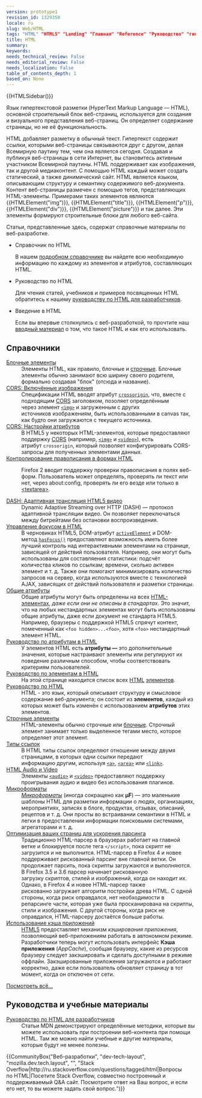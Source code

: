 ```yaml
---
version: prototype1
revision_id: 1329350
locale: ru
slug: Web/HTML
tags: "HTML" "HTML5" "Landing" "Главная" "Reference" "Руководство" "гипертекст"
title: HTML
summary: 
keywords: 
needs_technical_review: False
needs_editorial_review: False
needs_localization: False
table_of_contents_depth: 1
based_on: None
---
```

<div>{{HTMLSidebar()}}</div>

<p><span class="seoSummary">Язык гипертекстовой разметки (HyperText Markup Language — HTML), основной строительный блок веб-страниц, используется для создания и визуального представления веб-страниц. Он определяет содержание страницы, но не её функциональность.</span></p>

<p>HTML добавляет разметку в обычный текст. Гипертекст содержит ссылки, которыми веб-страницы связываются друг с другом, делая Всемирную паутину тем, чем она является сегодня. Создавая и публикуя веб-страницы в сети Интернет, вы становитесь активным участником Всемирной паутины. HTML поддерживает как&nbsp;изображения, так и другой медиаконтент. С помощью HTML каждый может создать статический, а также динимический сайт. HTML является языком, описывающим структуру и семантику содержимого веб-документа. Контент веб-страницы размечен с помощью тегов, представляющих HTML-элементы. Примерами таких элементов являются {{HTMLElement("img")}}, {{HTMLElement("title")}}, {{HTMLElement("p")}}, {{HTMLElement("div")}}, {{HTMLElement("picture")}}&nbsp;и так далее. Эти элементы формируют строительные блоки для любого веб-сайта.</p>

<p>Статьи, представленные здесь, содержат справочные материалы по веб-разработке.</p>

<section class="cleared" id="sect1">
<ul class="card-grid">
 <li><span>Справочник по HTML</span>

  <p>В нашем <a href="/ru/docs/Web/HTML/Ссылки">подробном справочнике</a> вы найдете всю необходимую информацию по каждому из элементов и атрибутов, составляющих HTML.</p>
 </li>
 <li><span>Руководство по HTML</span>
  <p>Для чтения статей, учебников и примеров посвященных HTML обратитесь к нашему <a href="/ru/docs/Web/Guide/HTML">руководству по HTML для разработчиков</a>.</p>
 </li>
 <li><span>Введение в HTML</span>
  <p>Если вы впервые столкнулись с веб-разработкой, то прочтите наш <a href="/ru/docs/Web/Guide/HTML/Introduction">вводный материал</a> о том, что такое HTML и как его использовать.</p>
 </li>
</ul>

<div class="row topicpage-table">
<div class="section">
<h2 class="Documentation" id="Справочники">Справочники</h2>

<dl>
 <dt class="landingPageList"><a href="/ru/docs/Web/HTML/Block-level_elements">Блочные элементы</a></dt>
 <dd class="landingPageList">Элементы HTML,&nbsp;как правило, блочные&nbsp;и&nbsp;<a href="/ru/docs/Web/HTML/Строчные_Элементы" title="/ru/docs/HTML/inline_elements">строчные</a>. Блочные элементы обычно&nbsp;занимают всю ширину своего родителя, формально&nbsp;создавая "блок" (отсюда и название).</dd>
 <dt class="landingPageList"><a href="/ru/docs/Web/HTML/CORS_enabled_image">CORS:&nbsp;Включённые изображения</a></dt>
 <dd class="landingPageList">Спецификации HTML вводят атрибут&nbsp;<code><a href="/ru/docs/Web/HTML/Element/img#attr-crossorigin">crossorigin</a></code>, что, вместе с подходящим&nbsp;<a class="glossaryLink" href="/ru/docs/Glossary/CORS" title="CORS небезопасен, когда страница запрашивает какие-нибудь ресурсы с каких-нибудь ресурсов без ограничений. CORS — это система, которая определяет, блокировать или выполнять эти запросы.">CORS</a> заголовком, позоляет определённым через&nbsp;элемент&nbsp;<code><a href="/ru/docs/Web/HTML/Element/img" title="The HTML Image Element (&lt;img&gt;) represents an image of the document.">&lt;img&gt;</a></code>&nbsp;и загруженным с других источников&nbsp;изображениям, быть использованными&nbsp;в canvas так, как будто они загружаются с текущего источника.</dd>
 <dt class="landingPageList"><a href="/ru/docs/Web/HTML/CORS_settings_attributes">CORS: Настройки атрибутов</a></dt>
 <dd class="landingPageList">В HTML5&nbsp;у некоторых&nbsp;HTML-элементов, которые предоставляют поддержку <a href="/ru/docs/HTTP/Access_control_CORS">CORS</a>&nbsp;(например,&nbsp;<a href="/ru/docs/Web/HTML/Element/img" title="The HTML Image Element (&lt;img&gt;) represents an image of the document."><code>&lt;img&gt;</code></a> и&nbsp;<a href="/ru/docs/Web/HTML/Element/video" title="The HTML &lt;video&gt; element is used to embed video content. It may contain several video sources, represented using the src attribute or the &lt;source&gt; element; the browser will choose the most suitable one."><code>&lt;video&gt;</code></a>), есть атрибут&nbsp;<code>crossorigin</code>, который позволяет конфигурировать CORS-запросы для полученных элементами&nbsp;данных.</dd>
 <dt class="landingPageList"><a href="/ru/docs/Web/HTML/Controlling_spell_checking_in_HTML_forms">Контролирование правописания в формах HTML</a></dt>
 <dd class="landingPageList">
 <p class="syntaxbox">Firefox 2 вводит поддержку проверки правописания в полях веб-форм. Пользователь может определять, проверять ли текст или нет,&nbsp;через about:config, проверять ли его везде или только в <a href="https://developer.mozilla.org/ru/docs/Web/HTML/Element/textarea">&lt;textarea&gt;</a>.</p>
 </dd>
 <dt class="landingPageList"><a href="/ru/docs/Web/HTML/DASH_Adaptive_Streaming_for_HTML_5_Video">DASH: Адаптивная трансляция HTML5 видео</a></dt>
 <dd class="landingPageList">Dynamic Adaptive Streaming over HTTP (DASH) — протокол адаптивной трансляции видео. Он позволяет переключаться между битрейтами без остановки воспроизведения.</dd>
 <dt class="landingPageList"><a href="/ru/docs/Web/HTML/Focus_management_in_HTML">Управление фокусом в HTML</a></dt>
 <dd class="landingPageList">В черновиках HTML5, DOM-атрибут&nbsp;<code><a href="/en/DOM/document.activeElement" title="en/DOM/document.activeElement">activeElement</a></code>&nbsp;и DOM-метод&nbsp;<code><a href="/en/DOM/document.hasFocus" title="en/DOM/document.hasFocus">hasFocus()</a></code>&nbsp;предоставляют возможность иметь более лучший контроль над интерактивными элементами на странице, зависящей&nbsp;от действий пользователя. Например, они могут быть использованы для составляения статистики: подсчёт количества&nbsp;кликов по ссылкам; времени, сколько активен элемент&nbsp;и т. д. Также они помогают минимизировать количество запросов на сервер, когда используются вместе с технологией AJAX, зависящих от действий пользователя и разметки страницы.</dd>
 <dt class="landingPageList"><a href="/ru/docs/Web/HTML/Общие_атрибуты">Общие атрибуты</a></dt>
 <dd class="landingPageList">Общие атрибуты могут быть определены на всех&nbsp;<a href="/ru/docs/Web/HTML/Element">HTML-элементах</a>, <em>даже если они не описаны в стандартах</em>.&nbsp;Это значит, что на&nbsp;любых нестандартных элементах могут быть использованы общие атрибуты, даже если документ не стандарта&nbsp;HTML5. Например, браузеры с поддержкой&nbsp;HTML5 спрячут контент, помеченный как&nbsp;<code>&lt;foo hidden&gt;...&lt;foo&gt;</code>, хотя&nbsp;<code>&lt;foo&gt;</code>&nbsp;нестандартный элемент HTML.</dd>
 <dt class="landingPageList"><a href="/ru/docs/Web/HTML/Attributes">Руководство по атрибутам в HTML</a></dt>
 <dd class="landingPageList">У элементов HTML есть <strong>атрибуты&nbsp;—</strong>&nbsp;это дополнительные значения, которые настраивают элементы или регулируют их поведение различным способом, чтобы соответствовать критериям пользователей.</dd>
 <dt class="landingPageList"><a href="/ru/docs/Web/HTML/Element">Руководство по элементам в HTML</a></dt>
 <dd class="landingPageList">На этой странице находится список всех <a class="glossaryLink" href="/ru/docs/Glossary/HTML" title="HTML (HyperText Markup Language) — это язык разметки, которые определяет структуру страницы.">HTML</a> <a class="glossaryLink" href="/ru/docs/Glossary/Element" title="Элемент — это часть страницы. В XML и HTML элемент может содержать данные или, возможно, ничего. Обычно элемент состоит из открывающегося тега, атрибутов, содержания и закрывающегося тега.">элементов</a>.</dd>
 <dt class="landingPageList"><a href="/ru/docs/Web/HTML/Ссылки">Руководство по HTML</a></dt>
 <dd class="landingPageList">HTML - это язык, который описывает структуру и смысловое содержание веб-документа; он состоит из <strong>элементов</strong>, каждый из которых может быть изменён с использованием <strong>атрибутов</strong> этих элементов.</dd>
 <dt class="landingPageList"><a href="/ru/docs/Web/HTML/Inline_elements">Строчные элементы</a></dt>
 <dd class="landingPageList">HTML-элементы обычно строчные или&nbsp;<a href="/ru/docs/Web/HTML/Block-level_elements">блочные</a>. Строчный элемент занимает только выделенное тегами место, которое определяет этот элемент.</dd>
 <dt class="landingPageList"><a href="/ru/docs/Web/HTML/Типы_ссылок">Типы ссылок</a></dt>
 <dd class="landingPageList">В HTML&nbsp;типы ссылок определяют отношение между двумя страницами, в которых одни ссылки передают информацию&nbsp;другим, используя&nbsp;<a href="/ru/docs/Web/HTML/Element/a" title="The HTML &lt;a&gt; Element (or the HTML Anchor Element) defines a hyperlink, the named target destination for a hyperlink, or both."><code>&lt;a&gt;</code></a>, <a href="/ru/docs/Web/HTML/Element/area" title="The HTML &lt;area&gt; element defines a hot-spot region on an image, and optionally associates it with a hypertext link. This element is used only within a &lt;map&gt; element."><code>&lt;area&gt;</code></a>&nbsp;или&nbsp;<a href="/ru/docs/Web/HTML/Element/link" title="The HTML Link Element (&lt;link&gt;) specifies relationships between the current document and an external resource. Possible uses for this element include defining a relational framework for navigation. This Element is most used to link to style sheets."><code>&lt;link&gt;</code></a>.</dd>
 <dt class="landingPageList"><a href="/ru/docs/Web/HTML/Поддерживаемые_медиа_форматы">HTML Audio и Video</a></dt>
 <dd class="landingPageList">Элементы&nbsp;<code><a class="new" href="/ru/docs/Web/HTML/Element/audio" title="Документация об этом ещё не написана; пожалуйста, поспособствуйте её написанию!">&lt;audio&gt;</a></code> и <a href="/ru/docs/Web/HTML/Element/video" title="Для встраивания видео контента в документ используйте элемент HTML &lt;video&gt;. Видео элемент может содержать один или несколько источников видео. Чтобы указать источник видео, необходимо использовать атрибут src или элемент &lt;source&gt;; браузер сам определит наиболее подходящий источник."><code>&lt;video&gt;</code></a>&nbsp;предоставляют поддержку проигрывания аудио и видео без использования плагинов.</dd>
 <dt class="landingPageList"><a href="/ru/docs/Web/HTML/microformats">Микроформаты</a></dt>
 <dd class="landingPageList"><span class="p-summary"><a class="external external-icon" href="http://microformats.org"><dfn>Микроформаты</dfn></a>&nbsp;(иногда сокращено как&nbsp;<strong>μF</strong>) — это маленькие шаблоны HTML для разметки информации о людях, организациях, мероприятиях, записях в блоге, продуктах, отзывах, описаний, рецептов и т. д.</span>&nbsp;Они просты во встраивании семантики в HTML и легки в предоставлении информации поисковыми системами, агрегаторами и т. д.</dd>
 <dt class="landingPageList"><a href="/ru/docs/Web/HTML/Optimizing_your_pages_for_speculative_parsing">Оптимизация ваших страниц для ускорения парсинга</a></dt>
 <dd class="landingPageList">Традиционно&nbsp;HTML-парсер в браузерах работает на главной ветке&nbsp;и блокируется после тега <code>&lt;/script&gt;</code>, пока скрипт не загрузится и не выполнится. HTML-парсер в Firefox 4 и новее поддерживает рискованный парсинг вне главной ветки. Он продолжает парсить, пока скрипты загружаются и выполняются. В Firefox 3.5 и 3.6 парсер начинает рискованную загрузку&nbsp;скриптов, стилей и изображений, когда он находит их. Однако,&nbsp;в Firefox 4 и новее HTML-парсер также рискованно&nbsp;загружает алгоритм постройки&nbsp;древа&nbsp;HTML. С одной стороны, когда риск оправдался, нет необходимости в репарсинге части, которая уже была просканирована на скрипты, стили и изображения. С другой стороны, когда риск не оправдался, HTML-парсеру достаётся больше работы.</dd>
 <dt class="landingPageList"><a href="/ru/docs/Web/HTML/Using_the_application_cache">Использование&nbsp;кэша приложений</a></dt>
 <dd class="landingPageList"><a href="/ru/docs/HTML/HTML5" title="HTML/HTML5">HTML5</a> предоставляет механизм <em>кэширования приложения</em>, позволяющий веб-приложениям работать в автономном режиме. Разработчики теперь могут использовать интерфейс <strong>Кэша приложения</strong> (<em>AppCache</em>), сообщая браузеру, какие из ресурсов браузеру следует закэшировать и сделать доступными в режиме оффлайн. Закэшированные приложения загружаются и работают корректно, даже если пользователь обновляет страницу в тот момент, когда он отключен от сети.</dd>
</dl>

<p><span class="alllinks"><a href="/ru/docs/tag/HTML" title="Статьи отмеченные: HTML">Посмотреть всё…</a></span></p>
</div>

<div class="section">
<h2 class="Tools" id="Tools" name="Tools">Руководства и учебные материалы</h2>

<dl>
 <dt><a href="/ru/docs/Web/Guide/HTML">Руководство по HTML для разработчиков</a></dt>
 <dd>Статьи MDN демонстрируют определённые методики, которые вы можете использовать при построении веб-контента при помощи HTML. Там же можно найти учебные и другие материалы, которые будут не менее полезны.</dd>
</dl>
</div>
</div>

<p>{{CommunityBox("Веб-разработки", "dev-tech-layout", "mozilla.dev.tech.layout", "", "Stack Overflow|http://ru.stackoverflow.com/questions/tagged/html|Вопросы по&nbsp;HTML|Посетите Stack Overflow, совместно построенный и поддерживаемый&nbsp;Q&amp;A сайт. Посмотрите ответ на Ваш вопрос, и если его нет, то вы можете задать свой вопрос.")}}</p>
</section>

<div id="obhcommdiv" style="display: none;">inactive</div>

<div id="obhcommdiv" style="display: none;">&nbsp;</div>

<div id="obhcommdiv" style="display: none;">&nbsp;</div>

<div id="obhcommdiv" style="display: none;">&nbsp;</div>

